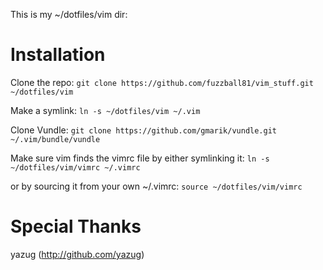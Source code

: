 This is my ~/dotfiles/vim dir:

Installation
============

Clone the repo:
`git clone https://github.com/fuzzball81/vim_stuff.git ~/dotfiles/vim`

Make a symlink:
`ln -s ~/dotfiles/vim ~/.vim`

Clone Vundle:
`git clone https://github.com/gmarik/vundle.git ~/.vim/bundle/vundle`

Make sure vim finds the vimrc file by either symlinking it:
`ln -s ~/dotfiles/vim/vimrc ~/.vimrc`

or by sourcing it from  your own ~/.vimrc:
`source ~/dotfiles/vim/vimrc`

Special Thanks
==============

yazug (http://github.com/yazug)
